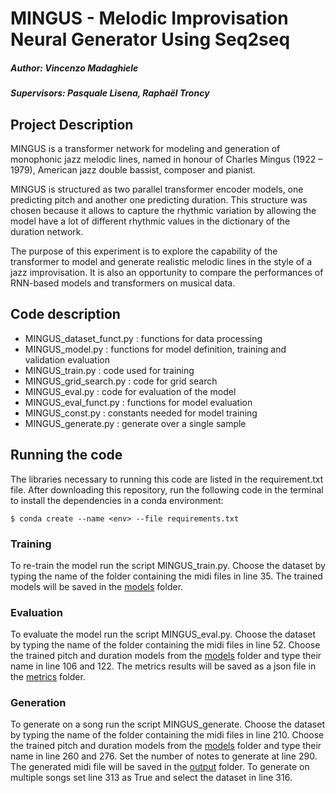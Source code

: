 # MINGUS - Melodic Improvisation Neural Generator Using Seq2seq

##### Author: Vincenzo Madaghiele
##### Supervisors: Pasquale Lisena, Raphaël Troncy 


## Project Description

MINGUS is a transformer network for modeling and generation of monophonic jazz melodic lines, named in honour of Charles Mingus (1922 – 1979), American jazz double bassist, composer and pianist.

MINGUS is structured as two parallel transformer encoder models, one predicting pitch and another one predicting duration. This structure was chosen because it allows to capture the rhythmic variation by allowing the model have a lot of different rhythmic values in the dictionary of the duration network.

The purpose of this experiment is to explore the capability of the transformer to model and generate realistic melodic lines in the style of a jazz improvisation. It is also an opportunity to compare the performances of RNN-based models and transformers on musical data.

## Code description

* MINGUS_dataset_funct.py : functions for data processing
* MINGUS_model.py : functions for model definition, training and validation evaluation 
* MINGUS_train.py : code used for training
* MINGUS_grid_search.py : code for grid search
* MINGUS_eval.py : code for evaluation of the model
* MINGUS_eval_funct.py : functions for model evaluation
* MINGUS_const.py : constants needed for model training
* MINGUS_generate.py : generate over a single sample

## Running the code

The libraries necessary to running this code are listed in the requirement.txt file. 
After downloading this repository, run the following code in the terminal to install the dependencies in a conda environment:
```
$ conda create --name <env> --file requirements.txt
```

### Training
To re-train the model run the script MINGUS_train.py. Choose the dataset by typing the name of the folder containing the midi files in line 35. The trained models will be saved in the [models](https://github.com/vincenzomadaghiele/MINGUS/tree/master/models) folder.

### Evaluation
To evaluate the model run the script MINGUS_eval.py. Choose the dataset by typing the name of the folder containing the midi files in line 52. Choose the trained pitch and duration models from the [models](https://github.com/vincenzomadaghiele/MINGUS/tree/master/models) folder and type their name in line 106 and 122. The metrics results will be saved as a json file in the [metrics](https://github.com/vincenzomadaghiele/MINGUS/tree/master/metrics) folder.

### Generation
To generate on a song run the script MINGUS_generate. Choose the dataset by typing the name of the folder containing the midi files in line 210. Choose the trained pitch and duration models from the [models](https://github.com/vincenzomadaghiele/MINGUS/tree/master/models) folder and type their name in line 260 and 276. Set the number of notes to generate at line 290. The generated midi file will be saved in the [output](https://github.com/vincenzomadaghiele/MINGUS/tree/master/output) folder. To generate on multiple songs set line 313 as True and select the dataset in line 316.

